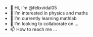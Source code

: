 - 👋 Hi, I’m @felixvidal05
- 👀 I’m interested in physics and maths
- 🌱 I’m currently learning mathlab
- 💞️ I’m looking to collaborate on ...
- 📫 How to reach me ...

<!---
felixvidal05/felixvidal05 is a ✨ special ✨ repository because its `README.md` (this file) appears on your GitHub profile.
You can click the Preview link to take a look at your changes.
--->
